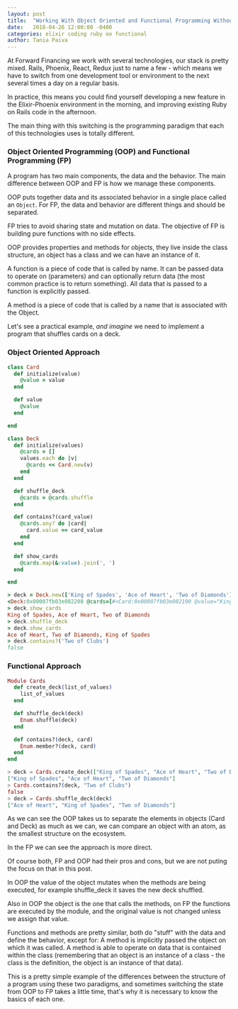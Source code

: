```yaml
---
layout: post
title:  "Working With Object Oriented and Functional Programming Without Losing Your Mind"
date:   2018-04-26 12:00:00 -0400
categories: elixir coding ruby oo functional
author: Tania Paiva
---
```


At Forward Financing we work with several technologies, our stack is pretty mixed.
Rails, Phoenix, React, Redux just to name a few - which means we have to switch from one development tool or environment to the next several times a day on a regular basis.

In practice, this means you could find yourself developing a new feature in the Elixir-Phoenix environment in the morning, and improving existing Ruby on Rails code in the afternoon.

The main thing with this switching is the programming paradigm that each of this technologies uses is totally
different.

### Object Oriented Programming (OOP) and Functional Programming (FP)

A program has two main components, the data and the behavior.
The main difference between OOP and FP is how we manage these components.

OOP puts together data and its associated behavior in a single place called an `Object`. For FP, the data and behavior are different things and should be separated.

FP tries to avoid sharing state and mutation on data. The objective of FP is building pure functions with no side effects.

OOP provides properties and methods for objects, they live inside the class structure, an object has a class and we can
have an instance of it.

A function is a piece of code that is called by name. It can be passed data to operate on (parameters) and can optionally return data (the most common practice is to return something). All data that is passed to a function is explicitly passed.

A method is a piece of code that is called by a name that is associated with the Object.

Let's see a practical example, *and imagine* we need to implement a program that shuffles cards on a deck.

### Object Oriented Approach
``` ruby
class Card
  def initialize(value)
    @value = value
  end

  def value
    @value
  end

end

class Deck
  def initialize(values)
    @cards = []
    values.each do |v|
      @cards << Card.new(v)
    end
  end

  def shuffle_deck
    @cards = @cards.shuffle
  end

  def contains?(card_value)
    @cards.any? do |card|
      card.value == card_value
    end
  end

  def show_cards
    @cards.map(&:value).join(', ')
  end

end

> deck = Deck.new(['King of Spades', 'Ace of Heart', 'Two of Diamonds'])
<Deck:0x00007fb03e082208 @cards=[#<Card:0x00007fb03e082190 @value="King of Spades">, #<Card:0x00007fb03e082168 @value="Ace of Heart">, #<Card:0x00007fb03e0820c8 @value="Two of Diamonds">]>
> deck.show_cards
King of Spades, Ace of Heart, Two of Diamonds
> deck.shuffle_deck
> deck.show_cards
Ace of Heart, Two of Diamonds, King of Spades
> deck.contains?('Two of Clubs')
false
```

### Functional Approach
``` elixir
Module Cards
  def create_deck(list_of_values)
    list_of_values
  end

  def shuffle_deck(deck)
    Enum.shuffle(deck)
  end

  def contains?(deck, card)
    Enum.member?(deck, card)
  end
end

> deck = Cards.create_deck(["King of Spades", "Ace of Heart", "Two of Diamonds"])
["King of Spades", "Ace of Heart", "Two of Diamonds"]
> Cards.contains?(deck, "Two of Clubs")
false
> deck = Cards.shuffle_deck(deck)
["Ace of Heart", "King of Spades", "Two of Diamonds"]

```

As we can see the OOP takes us to separate the elements in objects (Card and Deck) as much as we can, we can compare an object with an atom, as the smallest structure on the ecosystem.

In the FP we can see the approach is more direct.

Of course both, FP and OOP had their pros and cons, but we are not puting the focus on that in this post.

In OOP the value of the object mutates when the methods are being executed, for example shuffle_deck it saves
the new deck shuffled.

Also in OOP the object is the one that calls the methods, on FP the functions are executed by the module, and the
original value is not changed unless we assign that value.

Functions and methods are pretty similar, both do "stuff" with the data and define the behavior, except for:
  A method is implicitly passed the object on which it was called.
  A method is able to operate on data that is contained within the class (remembering that an object is an instance of a class - the class is the definition, the object is an instance of that data).

This is a pretty simple example of the differences between the structure of a program using these two paradigms, and sometimes switching the state from OOP to FP takes a little time, that's why it is necessary to know the basics of each
one.